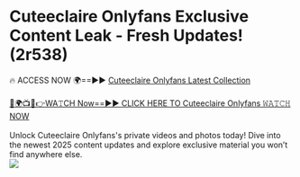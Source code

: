 # Cuteeclaire Onlyfans Exclusive Content Leak - Fresh Updates! (2r538)

🔥 ACCESS NOW 🌍==►► <a href="https://tinyurl.com/kvy9nzfs" rel="nofollow">Cuteeclaire Onlyfans Latest Collection</a>
<br><br>
[🔴🌍📺📱👉WA𝚃CH Now==►► CLICK HERE TO Cuteeclaire Onlyfans 𝚆𝙰𝚃𝙲𝙷 NOW](https://tinyurl.com/kvy9nzfs)
<br><br>
Unlock Cuteeclaire Onlyfans's private videos and photos today! Dive into the newest 2025 content updates and explore exclusive material you won’t find anywhere else.
<br>
<a href="https://tinyurl.com/kvy9nzfs" rel="nofollow" data-target="animated-image.originalLink"><img src="https://camo.githubusercontent.com/8a4f000d20f83aca3bf7ec5f350d767afa0574a8a352519fd8cfa583a6f93a33/68747470733a2f2f692e696d6775722e636f6d2f644a486b345a712e676966" data-canonical-src="https://i.imgur.com/dJHk4Zq.gif" style="max-width: 100%; display: inline-block;" data-target="animated-image.originalImage"></a>
<br>
